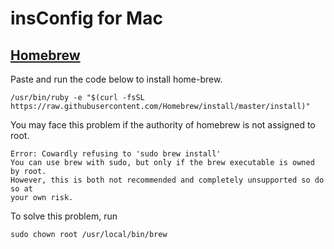 # insConfig for Mac

## [Homebrew](http://brew.sh/)

Paste and run the code below to install home-brew.

```shell
/usr/bin/ruby -e "$(curl -fsSL https://raw.githubusercontent.com/Homebrew/install/master/install)"
```

You may face this problem if the authority of homebrew is not assigned to root.

```shell
Error: Cowardly refusing to 'sudo brew install'
You can use brew with sudo, but only if the brew executable is owned by root.
However, this is both not recommended and completely unsupported so do so at
your own risk.
```

To solve this problem, run

```shell
sudo chown root /usr/local/bin/brew
```